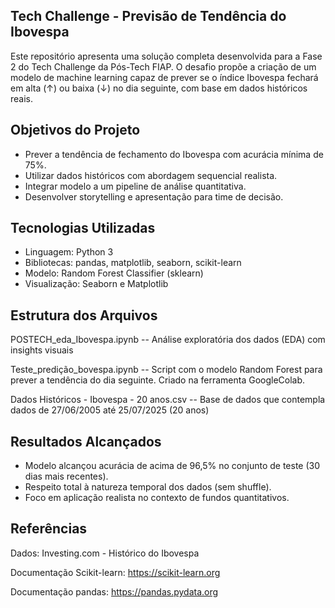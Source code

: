 ## Tech Challenge - Previsão de Tendência do Ibovespa

Este repositório apresenta uma solução completa desenvolvida para a Fase 2 do Tech Challenge da Pós-Tech FIAP. O desafio propõe a criação de um modelo de machine learning capaz de prever se o índice Ibovespa fechará em alta (↑) ou baixa (↓) no dia seguinte, com base em dados históricos reais.

## Objetivos do Projeto

 - Prever a tendência de fechamento do Ibovespa com acurácia mínima de 75%.
 - Utilizar dados históricos com abordagem sequencial realista.
 - Integrar modelo a um pipeline de análise quantitativa.
 - Desenvolver storytelling e apresentação para time de decisão.

## Tecnologias Utilizadas

 - Linguagem: Python 3
 - Bibliotecas: pandas, matplotlib, seaborn, scikit-learn
 - Modelo: Random Forest Classifier (sklearn)
 - Visualização: Seaborn e Matplotlib

## Estrutura dos Arquivos

POSTECH_eda_Ibovespa.ipynb -- Análise exploratória dos dados (EDA) com insights visuais

Teste_predição_bovespa.ipynb -- Script com o modelo Random Forest para prever a tendência do dia seguinte. Criado na ferramenta GoogleColab.

Dados Históricos - Ibovespa - 20 anos.csv -- Base de dados que contempla dados de 27/06/2005 até 25/07/2025 (20 anos)


## Resultados Alcançados

 - Modelo alcançou acurácia de acima de 96,5% no conjunto de teste (30 dias mais recentes).
 - Respeito total à natureza temporal dos dados (sem shuffle).
 - Foco em aplicação realista no contexto de fundos quantitativos.

## Referências

Dados: Investing.com - Histórico do Ibovespa

Documentação Scikit-learn: https://scikit-learn.org

Documentação pandas: https://pandas.pydata.org



